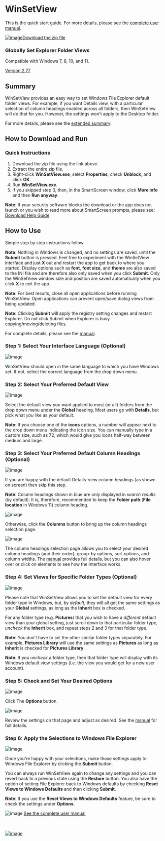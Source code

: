 # WinSetView
<!--
To view this document formatted (instead of as raw text) just click the Help button in WinSetView.
You can also manually navigate your browser to: https://lesferch.github.io/WinSetView.
-->

This is the quick start guide. For more details, please see the [complete user manual](./Manual.md).

[![image](https://user-images.githubusercontent.com/79026235/152910441-59ba653c-5607-4f59-90c0-bc2851bf2688.png)Download the zip file](https://github.com/LesFerch/WinSetView/archive/refs/heads/main.zip)

### Globally Set Explorer Folder Views

Compatible with Windows 7, 8, 10, and 11.

[Version 2.77](./VersionHistory.md)

## Summary

WinSetView provides an easy way to set Windows File Explorer default folder views. For example, if you want Details view, with a particular selection of column headings enabled across all folders, then WinSetView will do that for you. However, the settings won't apply to the Desktop folder.

For more details, please see the [extended summary](./README-more.md).

## How to Download and Run

### Quick Instructions

1. Download the zip file using the link above.
2. Extract the entire zip file.
3. Right-click **WinSetView.exe**, select **Properties**, check **Unblock**, and click **OK**.
4. Run **WinSetView.exe**.
5. If you skipped step 3, then, in the SmartScreen window, click **More info** and then **Run anyway**.

**Note**: If your security software blocks the download or the app does not launch or you wish to read more about SmartScreen prompts, please see: [Download Help Guide](./DownloadHelp.md)

## How to Use

Simple step by step instructions follow.

**Note**: Nothing in Windows is changed, and no settings are saved, until the **Submit** button is pressed. Feel free to experiment with the WinSetView interface and just **X** out and restart the app to get back to where you started. Display options such as **font**, **font size**, and **theme** are also saved to the INI file and are therefore also only saved when you click **Submit**. Only the WinSetView window size and position are saved automatically when you click **X** to exit the app.

**Note**: For best results, close all open applications before running WinSetView. Open applications can prevent open/save dialog views from being updated.

**Note**: Clicking **Submit** will apply the registry setting changes and restart Explorer. Do not click Submit when Explorer is busy copying/moving/deleting files.

For complete details, please see the [manual](./Manual.md).

### Step 1: Select Your Interface Language (Optional)

![image](https://user-images.githubusercontent.com/79026235/212799679-32d5ed24-d32c-40c2-b0e8-515fe87ccda4.png)

WinSetView should open in the same language to which you have Windows set. If not, select the correct language from the drop down menu.

### Step 2: Select Your Preferred Default View

![image](https://user-images.githubusercontent.com/79026235/225508740-10f921ae-d344-4e1e-b5b5-f399153dc4b3.png)

Select the default view you want applied to most (or all) folders from the drop down menu under the **Global** heading. Most users go with **Details**, but pick what *you* like as your default.

**Note**: If you choose one of the **icons** options, a number will appear next to the drop down menu indicating the icon size. You can manually type in a custom size, such as 72, which would give you icons half-way between medium and large.

### Step 3: Select Your Preferred Default Column Headings (Optional)

![image](https://user-images.githubusercontent.com/79026235/225509075-25858eb6-e3db-40da-8851-f8d54e4bb741.png)

If you are happy with the default Details-view column headings (as shown on screen) then skip this step.

**Note**: Column headings shown in blue are only displayed in *search results* (by default). It is, therefore, recommended to keep the **Folder path** (**File location** in Windows 11) column heading.

![image](https://user-images.githubusercontent.com/79026235/225509257-107739c0-0eaf-4acf-98a6-6af7ae363006.png)

Otherwise, click the **Columns** button to bring up the column headings selection page.

![image](https://user-images.githubusercontent.com/79026235/212800459-1b7d81a9-89f0-45ad-bc1c-96ecf2cbeeed.png)

The column headings selection page allows you to select your desired column headings (and their order), group-by options, sort options, and column widths. The [manual](./Manual.md#columns) provides full details, but you can also hover over or click on elements to see how the interface works.

### Step 4: Set Views for Specific Folder Types (Optional)

![image](https://user-images.githubusercontent.com/79026235/225509811-7ba045dc-1f38-4a37-b8f4-83cf28f8e81c.png)

Please note that WinSetView allows you to set the default view for every folder type in Windows, but, by *default*, they will all get the same settings as your **Global** settings, as long as the **Inherit** box is checked.

For any folder type (e.g. **Pictures**) that you wish to have a *different* default view than your global setting, just scroll down to that particular folder type, *uncheck* the **Inherit** box, and repeat steps 2 and 3 for that folder type.

**Note**: You don't have to set the other similar folder types separately. For example, **Pictures Library** will use the same settings as **Pictures** as long as **Inherit** is checked for **Pictures Library**.

**Note**: If you *uncheck* a folder type, then that folder type will display with its Windows default view settings (i.e. the view you would get for a new user account).

### Step 5: Check and Set Your Desired Options

![image](https://user-images.githubusercontent.com/79026235/225509975-c6397acd-9382-452f-a5fa-26d0cdc499ed.png)

Click The **Options** button.

![image](https://user-images.githubusercontent.com/79026235/233790993-1635ab5b-c0e3-4114-b7e8-c53d7fcd933e.png)

Review the settings on that page and adjust as desired. See the [manual](./Manual.md#options-menu) for full details.

### Step 6: Apply the Selections to Windows File Explorer

![image](https://user-images.githubusercontent.com/79026235/212800982-ac98d273-d5f4-400c-87c7-d1a5e687341e.png)

Once you're happy with your selections, make those settings apply to Windows File Explorer by clicking the **Submit** button.

You can always run WinSetView again to change any settings and you can revert back to a previous state using the **Restore** button. You also have the option of setting File Explorer back to Windows defaults by checking **Reset Views to Windows Defaults** and then clicking **Submit**.

**Note**: If you use the **Reset Views to Windows Defaults** feature, be sure to check the settings under **Options**.

![image](https://user-images.githubusercontent.com/79026235/152911332-6492dd9e-63fa-4f38-8325-335110cbb9a6.png)
[See the complete user manual](./Manual.md)

\
\
[![image](https://user-images.githubusercontent.com/79026235/153264696-8ec747dd-37ec-4fc1-89a1-3d6ea3259a95.png)](https://github.com/LesFerch/WinSetView)
